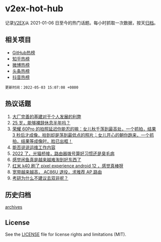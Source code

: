 # v2ex-hot-hub

 记录[V2EX](https://www.v2ex.com/)从 2021-01-06 日至今的热门话题。每小时抓取一次数据，按天[归档](archives)。
 
 ## 相关项目

- [GitHub热榜](https://github.com/snaildev/github-hot-hub)
- [知乎热榜](https://github.com/snaildev/zhihu-hot-hub)
- [微博热榜](https://github.com/snaildev/weibo-hot-hub)
- [头条热榜](https://github.com/snaildev/toutiao-hot-hub)
- [抖音热榜](https://github.com/snaildev/douyin-hot-hub)


 `更新时间：2022-05-03 15:07:08 +0800`

## 热议话题

1. [大厂完善的基建对于个人发展的利弊](https://www.v2ex.com/t/850515)
1. [25 岁，能够裸辞休息半年吗？](https://www.v2ex.com/t/850577)
1. [荣耀 60Pro 的拍照延迟你能忍的嘛：女儿秋千荡到最高处，一个抓拍，结果 3 秒后才成像，拍到却是荡到最低点的照片；女儿开心的朝你跑来，一个抓拍，结果等成像时，脸已出框！](https://www.v2ex.com/t/850593)
1. [能否说说运维工作内容](https://www.v2ex.com/t/850507)
1. [2022 了，光猫桥接，路由器拨号算好习惯还是臭毛病](https://www.v2ex.com/t/850519)
1. [感觉闲鱼真是越来越难淘到好东西了](https://www.v2ex.com/t/850590)
1. [红米 k40 刷了 pixel experience android 12 ，感觉真棒呀](https://www.v2ex.com/t/850511)
1. [宽带越来越高， AC86U 退役，求推荐 AP 路由](https://www.v2ex.com/t/850514)
1. [考研为什么不建议去双非呢？](https://www.v2ex.com/t/850540)

## 历史归档

[archives](archives)

## License

See the [LICENSE](LICENSE) file for license rights and limitations (MIT).
